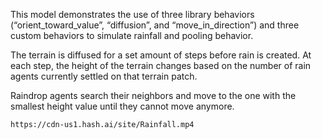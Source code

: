 This model demonstrates the use of three library behaviors (“orient_toward_value”, “diffusion”, and “move_in_direction”) and three custom behaviors to simulate rainfall and pooling behavior.

The terrain is diffused for a set amount of steps before rain is created. At each step, the height of the terrain changes based on the number of rain agents currently settled on that terrain patch.

Raindrop agents search their neighbors and move to the one with the smallest height value until they cannot move anymore.

```video
https://cdn-us1.hash.ai/site/Rainfall.mp4
```
